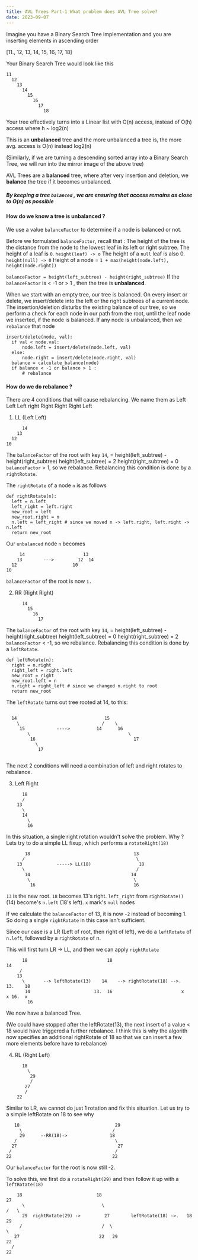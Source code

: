 ```yaml
---
title: AVL Trees Part-1 What problem does AVL Tree solve?
date: 2023-09-07
---
```


Imagine you have a Binary Search Tree implementation and you are inserting elements in ascending order

[11., 12, 13, 14, 15, 16, 17, 18]

Your Binary Search Tree would look like this 

```
11
  12
    13
      14
        15
          16
            17
              18 
```

Your tree effectively turns into a Linear list with O(n) access, instead of O(h) access where h ~ log2(n)

This is an **unbalanced** tree and the more unbalanced a tree is, the more avg. access is O(n) instead log2(n)

(Similarly, if we are turning a descending sorted array into a Binary Search Tree, we will run into the mirror image of the above tree)

AVL Trees are a **balanced** tree, where after very insertion and deletion, we **balance** the tree if it becomes unbalanced.

#####  By keeping a tree `balanced` , we are ensuring that access remains as close to O(n) as possible

#### How do we know a tree is unbalanced ? 

We use a value `balanceFactor` to determine if a node is balanced or not. 

Before we formulated `balanceFactor`, recall that :
The height of the tree is the distance from the node to the lowest leaf in its left or right subtree. 
The height of a leaf is `0`. `height(leaf) -> o`
The height of a `null` leaf is also 0. `height(null) -> 0`
Height of a node = `1 + max(height(node.left), height(node.right))`

`balanceFactor = height(left_subtree) - height(right_subtree)`
If the `balanceFactor` is < -1 or > 1 , then the tree is **unbalanced**. 




When we start with an empty tree, our tree is balanced. On every insert or delete, we insert/delete into the left or the right subtrees of a current node. 
The insertion/deletion disturbs the existing balance of our tree, so we perform a check for each node in our path from the root, until the leaf node we inserted, if the node is balanced. 
If any node is unbalanced, then we `rebalance` that node

```
insert/delete(node, val):
  if val < node.val:
	  node.left = insert/delete(node.left, val)
  else:
      node.right = insert/delete(node.right, val)
  balance = calculate_balance(node)
  if balance < -1 or balance > 1 :
	  # rebalance
```


#### How do we do rebalance ? 

There are 4 conditions that will cause rebalancing. We name them as 
Left Left
Left right
Right Right
Right Left

1. LL (Left  Left)

```
      14
    13
  12
10      
```

The `balanceFactor` of the root with key `14`, = height(left_subtree) - height(right_subtree)
height(left_subtree) = 2
height(right_subtree) = 0
`balanceFactor` > 1, so we rebalance.
Rebalancing this condition is done by a `rightRotate`. 

The `rightRotate` of a node `n` is as follows

```
def rightRotate(n):
  left = n.left
  left_right = left.right
  new_root = left
  new_root.right = n
  n.left = left_right # since we moved n -> left.right, left.right -> n.left
  return new_root
```

Our `unbalanced` node `n` becomes

```
     14                      13
    13        --->         12  14
  12                     10
10  
```

`balanceFactor` of the root is now `1.`

2. RR (Right Right)

```
      14
        15
          16
            17      
```

The `balanceFactor` of the root with key `14`, = height(left_subtree) - height(right_subtree)
height(left_subtree) = 0
height(right_subtree) = 2
`balanceFactor` < -1, so we rebalance.
Rebalancing this condition is done by a `leftRotate`. 

```
def leftRotate(n):
  right = n.right
  right_left = right.left
  new_root = right
  new_root.left = n
  n.right = right_left # since we changed n.right to root
  return new_root
```

The `leftRotate` turns out tree rooted at 14, to this:

```
```
      14                                 15
        \                               /    \
         15            ---->          14      16
            \                                     \
             16                                     17
               \
                17      
```
```

The next 2 conditions will need a combination of left and right rotates to rebalance.

3. Left Right

```
      18
      /
    13
      \
      14
        \
        16      
```

In this situation, a single right rotation wouldn't solve the problem. Why ? Lets try to do a simple LL fixup, which performs a `rotateRight(18)`

```
       18                                       13
      /                                          \
    13             -----> LL(18)                  18
      \                                          /
       14                                      14
        \                                       \
         16                                     16
```

`13` is the new root. `18` becomes 13's right. `left_right` from `rightRotate()` (14) become's `n.left` (18's left). `x` mark's `null` nodes

If we calculate the `balanceFactor` of 13, it is now `-2` instead of becoming 1. So doing a single `rightRotate` in this case isn't sufficient. 

Since our case is a LR (Left of root, then right of left), we do a `leftRotate` of `n.left`, followed by a `rightRotate` of n.

This will first turn LR -> LL, and then we can apply `rightRotate`

```
      18                              18                                14
     /    
    13
      \       --> leftRotate(13)    14    --> rightRotate(18) -->.  13.    18
       14                        13.  16                          x   x 16.  x
        16                       
```

We now have a balanced Tree. 

(We could have stopped after the leftRotate(13), the next insert of a value < 18 would have triggered a further rebalance. I think this is why the algorith now specifies an additional rightRotate of 18 so that we can insert a few more elements before have to rebalance)

4. RL (Right Left)
```
      18
        \
         29
         /
       27
       /
    22
```

Similar to LR, we cannot do just 1 rotation and fix this situation. Let us try to a simple leftRotate on 18 to see why

```
   18                                    29
     \                                  /
     29      --RR(18)->                18
   /                                     \   
  27                                      27
 /                                       /
22                                      22 
```   

Our `balanceFactor` for the root is now still -2. 

To solve this, we first do a `rotateRight(29)` and then follow it up with a `leftRotate(18)`

```
    18                            18                                    27
      \                             \                                 /   \ 
      29  rightRotate(29) ->         27        leftRotate(18) ->.   18    29
     /                              /  \                              \
   27                              22   29                            22
  /
22
```
